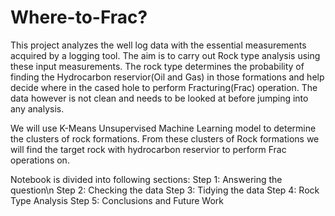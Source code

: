 # Where-to-Frac?

This project analyzes the well log data with the essential measurements acquired by a logging tool. The aim is to carry out Rock type analysis using these input measurements. The rock type determines the probability of finding the Hydrocarbon reservior(Oil and Gas) in those formations and help decide where in the cased hole to perform Fracturing(Frac) operation. The data however is not clean and needs to be looked at before jumping into any analysis.

We will use K-Means Unsupervised Machine Learning model to determine the clusters of rock formations. From these clusters of Rock formations we will find the target rock with hydrocarbon reservior to perform Frac operations on.

Notebook is divided into following sections:
Step 1: Answering the question\n
Step 2: Checking the data
Step 3: Tidying the data
Step 4: Rock Type Analysis
Step 5: Conclusions and Future Work

